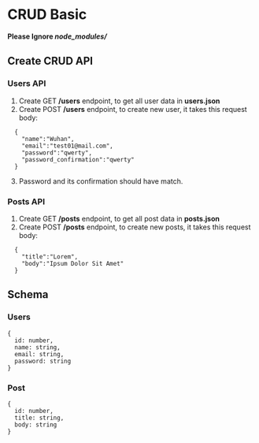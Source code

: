 # CRUD Basic
**Please Ignore *node_modules/***
## Create CRUD API
### Users API
1. Create GET **/users** endpoint, to get all user data in **users.json**
2. Create POST **/users** endpoint, to create new user, it takes this request body:
  ```
    {
      "name":"Wuhan",
      "email":"test01@mail.com",
      "password":"qwerty",
      "password_confirmation":"qwerty"
    }
  ```
3. Password and its confirmation should have match.
  
### Posts API
1. Create GET **/posts** endpoint, to get all post data in **posts.json**
2. Create POST **/posts** endpoint, to create new posts, it takes this request body:
  ```
    {
      "title":"Lorem",
      "body":"Ipsum Dolor Sit Amet"
    }
  ```

## Schema
### Users
```
{
  id: number,
  name: string,
  email: string,
  password: string
}
```
### Post
```
{
  id: number,
  title: string,
  body: string
}
```
